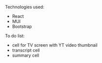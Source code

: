 Technologies used:
- React
- MUI
- Bootstrap

To do list:
- cell for TV screen with YT video thumbnail
- transcript cell
- summary cell
<!-- - input field for YT link -->
<!-- - paste YT link functionality -->
<!-- - create logo and add it to the page -->